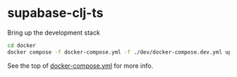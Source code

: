 # supabase-clj-ts

Bring up the development stack
```sh
cd docker
docker compose -f docker-compose.yml -f ./dev/docker-compose.dev.yml up
```

See the top of [docker-compose.yml](docker/docker-compose.yml) for more info.
